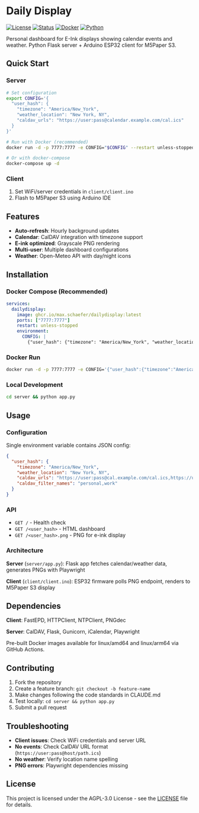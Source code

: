 # Daily Display

[![License](https://img.shields.io/badge/license-AGPL--3.0-blue.svg)](LICENSE)
[![Status](https://img.shields.io/badge/status-active-success)](https://img.shields.io/badge/status-active-success)
[![Docker](https://img.shields.io/badge/docker-ready-blue.svg)](Dockerfile)
[![Python](https://img.shields.io/badge/python-blue)](https://www.python.org/)

Personal dashboard for E-Ink displays showing calendar events and weather. Python Flask server + Arduino ESP32 client for M5Paper S3.

## Quick Start

### Server
```bash
# Set configuration
export CONFIG='{
  "user_hash": {
    "timezone": "America/New_York",
    "weather_location": "New York, NY",
    "caldav_urls": "https://user:pass@calendar.example.com/cal.ics"
  }
}'

# Run with Docker (recommended)
docker run -d -p 7777:7777 -e CONFIG="$CONFIG" --restart unless-stopped ghcr.io/max.schaefer/dailydisplay:latest

# Or with docker-compose
docker-compose up -d
```

### Client
1. Set WiFi/server credentials in `client/client.ino`
2. Flash to M5Paper S3 using Arduino IDE

## Features

- **Auto-refresh**: Hourly background updates
- **Calendar**: CalDAV integration with timezone support
- **E-ink optimized**: Grayscale PNG rendering
- **Multi-user**: Multiple dashboard configurations
- **Weather**: Open-Meteo API with day/night icons

## Installation

### Docker Compose (Recommended)
```yaml
services:
  dailydisplay:
    image: ghcr.io/max.schaefer/dailydisplay:latest
    ports: ["7777:7777"]
    restart: unless-stopped
    environment:
      CONFIG: |
        {"user_hash": {"timezone": "America/New_York", "weather_location": "New York"}}
```

### Docker Run
```bash
docker run -d -p 7777:7777 -e CONFIG='{"user_hash":{"timezone":"America/New_York","weather_location":"New York"}}' ghcr.io/max.schaefer/dailydisplay:latest
```

### Local Development
```bash
cd server && python app.py
```

## Usage

### Configuration

Single environment variable contains JSON config:

```json
{
  "user_hash": {
    "timezone": "America/New_York",
    "weather_location": "New York, NY", 
    "caldav_urls": "https://user:pass@cal.example.com/cal.ics,https://user:pass@work.com/work.ics",
    "caldav_filter_names": "personal,work"
  }
}
```

### API

- `GET /` - Health check
- `GET /<user_hash>` - HTML dashboard
- `GET /<user_hash>.png` - PNG for e-ink display

### Architecture

**Server** (`server/app.py`): Flask app fetches calendar/weather data, generates PNGs with Playwright

**Client** (`client/client.ino`): ESP32 firmware polls PNG endpoint, renders to M5Paper S3 display

## Dependencies

**Client**: FastEPD, HTTPClient, NTPClient, PNGdec

**Server**: CalDAV, Flask, Gunicorn, iCalendar, Playwright

Pre-built Docker images available for linux/amd64 and linux/arm64 via GitHub Actions.

## Contributing

1. Fork the repository
2. Create a feature branch: `git checkout -b feature-name`
3. Make changes following the code standards in CLAUDE.md
4. Test locally: `cd server && python app.py`
5. Submit a pull request

## Troubleshooting

- **Client issues**: Check WiFi credentials and server URL
- **No events**: Check CalDAV URL format (`https://user:pass@host/path.ics`)
- **No weather**: Verify location name spelling
- **PNG errors**: Playwright dependencies missing

## License

This project is licensed under the AGPL-3.0 License - see the [LICENSE](LICENSE) file for details.
